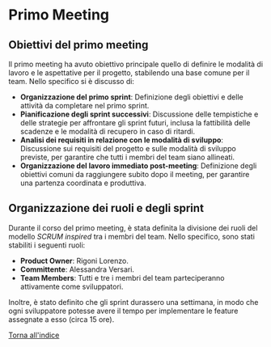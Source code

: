 # Primo Meeting

## Obiettivi del primo meeting

Il primo meeting ha avuto obiettivo principale quello di definire le modalità di lavoro e le aspettative per il
progetto, stabilendo una base comune per il team. Nello specifico si è discusso di:

- **Organizzazione del primo sprint**: Definizione degli obiettivi e delle attività da completare nel primo sprint.
- **Pianificazione degli sprint successivi**: Discussione delle tempistiche e delle strategie per affrontare gli sprint
  futuri, inclusa la fattibilità delle scadenze e le modalità di recupero in caso di ritardi.
- **Analisi dei requisiti in relazione con le modalità di sviluppo**: Discussione sui requisiti del progetto e sulle
  modalità di sviluppo previste, per garantire che tutti i membri del team siano allineati.
- **Organizzazione del lavoro immediato post-meeting**: Definizione degli obiettivi comuni da raggiungere subito dopo il
  meeting, per garantire una partenza coordinata e produttiva.

## Organizzazione dei ruoli e degli sprint

Durante il corso del primo meeting, è stata definita la divisione dei ruoli del modello *SCRUM inspired* tra i membri
del team. Nello specifico, sono stati stabiliti i seguenti ruoli:

- **Product Owner**: Rigoni Lorenzo.
- **Committente**: Alessandra Versari.
- **Team Members**: Tutti e tre i membri del team parteciperanno attivamente come sviluppatori.

Inoltre, è stato definito che gli sprint durassero una settimana, in modo che ogni sviluppatore potesse avere il tempo
per implementare le feature assegnate a esso (circa 15 ore).

[Torna all'indice](../index.md)